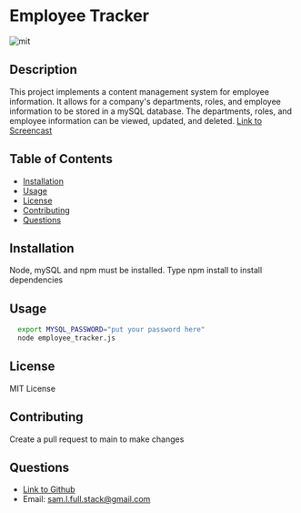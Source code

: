 # Employee Tracker

![mit](https://img.shields.io/badge/license-MIT-blue)

## Description

This project implements a content management system for employee information. It allows for a company's departments, roles, and employee information to be stored in a mySQL database. The departments, roles, and employee information can be viewed, updated, and deleted. [Link to Screencast](https://drive.google.com/file/d/1CeCi_op0cdXIbTVgwkRA_6aNyh0Kyl0Z/view)

## Table of Contents

* [Installation](#installation)
* [Usage](#usage)
* [License](#license)
* [Contributing](#contributing)
* [Questions](#questions)

## Installation
Node, mySQL and npm must be installed. Type npm install to install dependencies

## Usage

  ```sh
    export MYSQL_PASSWORD="put your password here"
    node employee_tracker.js
```

## License

MIT License

## Contributing

Create a pull request to main to make changes

## Questions

- [Link to Github](https://github.com/ts795)
- Email: sam.l.full.stack@gmail.com